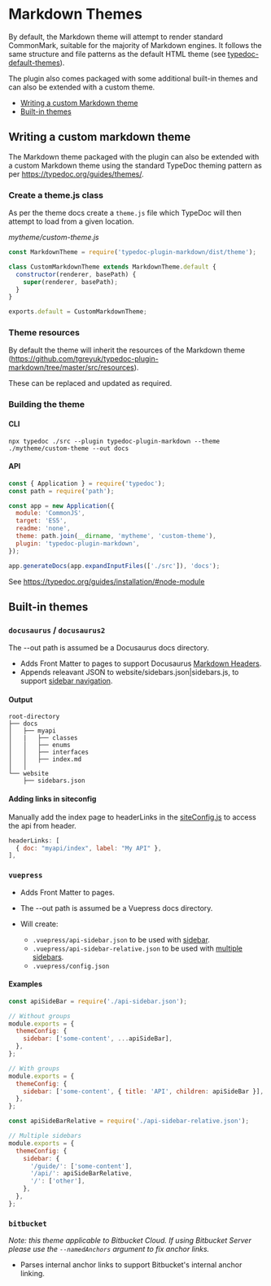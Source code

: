 # Markdown Themes

By default, the Markdown theme will attempt to render standard CommonMark, suitable for the majority of Markdown engines.
It follows the same structure and file patterns as the default HTML theme (see [typedoc-default-themes](https://github.com/TypeStrong/typedoc-default-themes)).

The plugin also comes packaged with some additional built-in themes and can also be extended with a custom theme.

- [Writing a custom Markdown theme](#writing-a-custom-markdown-theme)
- [Built-in themes](#built-in-themes)

## Writing a custom markdown theme

The Markdown theme packaged with the plugin can also be extended with a custom Markdown theme using the standard TypeDoc theming pattern as per https://typedoc.org/guides/themes/.

### Create a theme.js class

As per the theme docs create a `theme.js` file which TypeDoc will then attempt to load from a given location.

_mytheme/custom-theme.js_

```js
const MarkdownTheme = require('typedoc-plugin-markdown/dist/theme');

class CustomMarkdownTheme extends MarkdownTheme.default {
  constructor(renderer, basePath) {
    super(renderer, basePath);
  }
}

exports.default = CustomMarkdownTheme;
```

### Theme resources

By default the theme will inherit the resources of the Markdown theme (https://github.com/tgreyuk/typedoc-plugin-markdown/tree/master/src/resources).

These can be replaced and updated as required.

### Building the theme

#### CLI

```
npx typedoc ./src --plugin typedoc-plugin-markdown --theme ./mytheme/custom-theme --out docs
```

#### API

```js
const { Application } = require('typedoc');
const path = require('path');

const app = new Application({
  module: 'CommonJS',
  target: 'ES5',
  readme: 'none',
  theme: path.join(__dirname, 'mytheme', 'custom-theme'),
  plugin: 'typedoc-plugin-markdown',
});

app.generateDocs(app.expandInputFiles(['./src']), 'docs');
```

See https://typedoc.org/guides/installation/#node-module

## Built-in themes

### `docusaurus` / `docusaurus2`

The --out path is assumed be a Docusaurus docs directory.

- Adds Front Matter to pages to support Docusaurus [Markdown Headers](https://docusaurus.io/docs/en/doc-markdown#markdown-headers).
- Appends releavant JSON to website/sidebars.json|sidebars.js, to support [sidebar navigation](https://docusaurus.io/docs/en/navigation).

#### Output

```
root-directory
├── docs
│   ├── myapi
│   |   ├── classes
│   │   ├── enums
│   │   ├── interfaces
│   │   ├── index.md
│   │
└── website
    ├── sidebars.json

```

#### Adding links in siteconfig

Manually add the index page to headerLinks in the [siteConfig.js](https://docusaurus.io/docs/en/site-config) to access the api from header.

```js
headerLinks: [
  { doc: "myapi/index", label: "My API" },
],
```

### `vuepress`

- Adds Front Matter to pages.
- The --out path is assumed be a Vuepress docs directory.
- Will create:

  - `.vuepress/api-sidebar.json` to be used with [sidebar](https://vuepress.vuejs.org/default-theme-config/#sidebar).
  - `.vuepress/api-sidebar-relative.json` to be used with [multiple sidebars](https://vuepress.vuejs.org/default-theme-config/#multiple-sidebars).
  - `.vuepress/config.json`

#### Examples

```js
const apiSideBar = require('./api-sidebar.json');

// Without groups
module.exports = {
  themeConfig: {
    sidebar: ['some-content', ...apiSideBar],
  },
};

// With groups
module.exports = {
  themeConfig: {
    sidebar: ['some-content', { title: 'API', children: apiSideBar }],
  },
};
```

```js
const apiSideBarRelative = require('./api-sidebar-relative.json');

// Multiple sidebars
module.exports = {
  themeConfig: {
    sidebar: {
      '/guide/': ['some-content'],
      '/api/': apiSideBarRelative,
      '/': ['other'],
    },
  },
};
```

### `bitbucket`

_Note: this theme applicable to Bitbucket Cloud. If using Bitbucket Server please use the `--namedAnchors` argument to fix anchor links._

- Parses internal anchor links to support Bitbucket's internal anchor linking.
